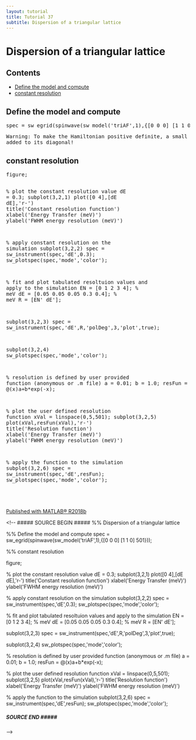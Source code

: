 ```yaml
---
layout: tutorial
title: Tutorial 37
subtitle: Dispersion of a triangular lattice
---
```


<div class="content"><h1>Dispersion of a triangular lattice</h1><!--introduction--><!--/introduction--><h2>Contents</h2><div><ul><li><a href="#1">Define the model and compute</a></li><li><a href="#2">constant resolution</a></li></ul></div><h2 id="1">Define the model and compute</h2><pre class="codeinput">spec = sw_egrid(spinwave(sw_model(<span class="string">'triAF'</span>,1),{[0 0 0] [1 1 0] 501}));
</pre><pre class="codeoutput">Warning: To make the Hamiltonian positive definite, a small omega_tol value was
added to its diagonal! 
</pre><h2 id="2">constant resolution</h2><pre class="codeinput">figure;

<span class="comment">% plot the constant resolution value</span>
dE = 0.3;
subplot(3,2,1)
plot([0 4],[dE dE],<span class="string">'r-'</span>)
title(<span class="string">'Constant resolution function'</span>)
xlabel(<span class="string">'Energy Transfer (meV)'</span>)
ylabel(<span class="string">'FWHM energy resolution (meV)'</span>)

<span class="comment">% apply constant resolution on the simulation</span>
subplot(3,2,2)
spec = sw_instrument(spec,<span class="string">'dE'</span>,0.3);
sw_plotspec(spec,<span class="string">'mode'</span>,<span class="string">'color'</span>);


<span class="comment">% fit and plot tabulated resoltuion values and apply to the simulation</span>
EN = [0       1   2    3   4]; <span class="comment">% meV</span>
dE = [0.05 0.05 0.05 0.3 0.4]; <span class="comment">% meV</span>
R  = [EN' dE'];

subplot(3,2,3)
spec = sw_instrument(spec,<span class="string">'dE'</span>,R,<span class="string">'polDeg'</span>,3,<span class="string">'plot'</span>,true);

subplot(3,2,4)
sw_plotspec(spec,<span class="string">'mode'</span>,<span class="string">'color'</span>);

<span class="comment">% resolution is defined by user provided function (anonymous or .m file)</span>
a = 0.01;
b = 1.0;
resFun = @(x)a+b*exp(-x);

<span class="comment">% plot the user defined resolution function</span>
xVal = linspace(0,5,501);
subplot(3,2,5)
plot(xVal,resFun(xVal),<span class="string">'r-'</span>)
title(<span class="string">'Resolution function'</span>)
xlabel(<span class="string">'Energy Transfer (meV)'</span>)
ylabel(<span class="string">'FWHM energy resolution (meV)'</span>)

<span class="comment">% apply the function to the simulation</span>
subplot(3,2,6)
spec = sw_instrument(spec,<span class="string">'dE'</span>,resFun);
sw_plotspec(spec,<span class="string">'mode'</span>,<span class="string">'color'</span>);
</pre><img vspace="5" hspace="5" src="/tutorial37_01.png" alt=""> <p class="footer"><br><a href="https://www.mathworks.com/products/matlab/">Published with MATLAB&reg; R2018b</a><br></p></div><!--
<literal>##### SOURCE BEGIN #####
%% Dispersion of a triangular lattice

%% Define the model and compute
spec = sw_egrid(spinwave(sw_model('triAF',1),{[0 0 0] [1 1 0] 501}));

%% constant resolution

figure;

% plot the constant resolution value
dE = 0.3;
subplot(3,2,1)
plot([0 4],[dE dE],'r-')
title('Constant resolution function')
xlabel('Energy Transfer (meV)')
ylabel('FWHM energy resolution (meV)')

% apply constant resolution on the simulation
subplot(3,2,2)
spec = sw_instrument(spec,'dE',0.3);
sw_plotspec(spec,'mode','color');


% fit and plot tabulated resoltuion values and apply to the simulation
EN = [0       1   2    3   4]; % meV 
dE = [0.05 0.05 0.05 0.3 0.4]; % meV
R  = [EN' dE'];

subplot(3,2,3)
spec = sw_instrument(spec,'dE',R,'polDeg',3,'plot',true);

subplot(3,2,4)
sw_plotspec(spec,'mode','color');

% resolution is defined by user provided function (anonymous or .m file)
a = 0.01;
b = 1.0;
resFun = @(x)a+b*exp(-x);

% plot the user defined resolution function
xVal = linspace(0,5,501);
subplot(3,2,5)
plot(xVal,resFun(xVal),'r-')
title('Resolution function')
xlabel('Energy Transfer (meV)')
ylabel('FWHM energy resolution (meV)')

% apply the function to the simulation
subplot(3,2,6)
spec = sw_instrument(spec,'dE',resFun);
sw_plotspec(spec,'mode','color');

##### SOURCE END #####</literal>
-->